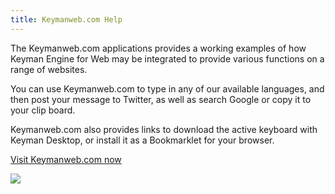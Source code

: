 ```yaml
---
title: Keymanweb.com Help
---
```


The Keymanweb.com applications provides a working examples of how Keyman
Engine for Web may be integrated to provide various functions on a range
of websites.

You can use Keymanweb.com to type in any of our available languages, and
then post your message to Twitter, as well as search Google or copy it
to your clip board.  

Keymanweb.com also provides links to download the active keyboard with
Keyman Desktop, or install it as a Bookmarklet for your browser.

[Visit Keymanweb.com now](https://keymanweb.com)

[![](/cdn/dev/img/kmw_screenshot.png)](https://keymanweb.com)
